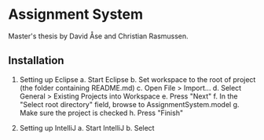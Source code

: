 # Assignment System

Master's thesis by David Åse and Christian Rasmussen.

## Installation

1. Setting up Eclipse
	a. Start Eclipse
	b. Set workspace to the root of project (the folder containing README.md)
	c. Open File > Import...
	d. Select General > Existing Projects into Workspace
	e. Press "Next"
	f. In the "Select root directory" field, browse to AssignmentSystem.model
	g. Make sure the project is checked
	h. Press "Finish"

2. Setting up IntelliJ
	a. Start IntelliJ
	b. Select 